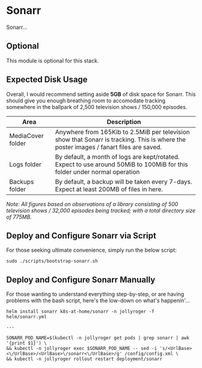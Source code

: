 # Sonarr

Sonarr...

## Optional

This module is optional for this stack.

## Expected Disk Usage

Overall, I would recommend setting aside **5GB** of disk space for Sonarr. This should give you enough breathing room to accomodate tracking somewhere in the ballpark of 2,500 television shows / 150,000 episodes.

| Area | Description |
|-|-|
| MediaCover folder | Anywhere from 165Kib to 2.5MiB per television show that Sonarr is tracking. This is where the poster images / fanart files are saved. |
| Logs folder | By default, a month of logs are kept/rotated. Expect to use around 50MiB to 100MiB for this folder under normal operation |
| Backups folder | By default, a backup will be taken every 7-days. Expect at least 200MB of files in here. |

_Note: All figures based on observations of a library consisting of 500 television shows / 32,000 episodes being tracked; with a total directory size of 775MB._

## Deploy and Configure Sonarr via Script

For those seeking ultimate convenience, simply run the below script:

```shell
sudo ./scripts/bootstrap-sonarr.sh
```

## Deploy and Configure Sonarr Manually

For those wanting to understand everything step-by-step, or are having problems with the bash script, here's the low-down on what's happenin'...

```shell
helm install sonarr k8s-at-home/sonarr -n jollyroger -f helm/sonarr.yml

---

SONARR_POD_NAME=$(kubectl -n jollyroger get pods | grep sonarr | awk '{print $1}') \
&& kubectl -n jollyroger exec $SONARR_POD_NAME -- sed -i 's/<UrlBase><\/UrlBase>/<UrlBase>\/sonarr<\/UrlBase>/g' /config/config.xml \
&& kubectl -n jollyroger rollout restart deployment/sonarr
```
